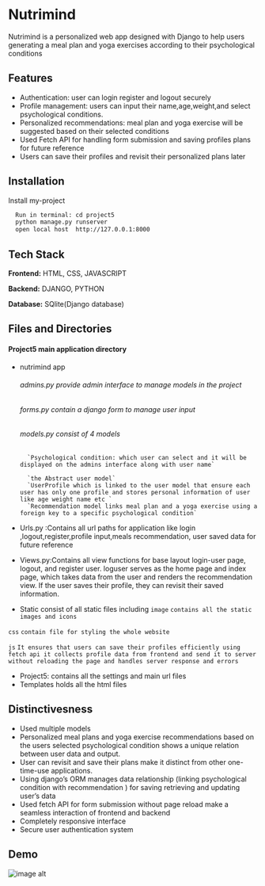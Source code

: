 
# Nutrimind

Nutrimind is a personalized web app designed with Django  to help users generating a meal plan and yoga exercises according to their psychological conditions


## Features

- Authentication: user can login register and logout securely
- Profile management: users can input their name,age,weight,and select psychological conditions.
- Personalized recommendations: meal plan and yoga exercise will be suggested based on their selected conditions
- Used Fetch API for handling form submission and saving profiles plans for future reference
- Users can save their profiles and revisit their personalized plans later


## Installation

Install my-project 

```bash
  Run in terminal: cd project5
  python manage.py runserver 
  open local host  http://127.0.0.1:8000

```
    
## Tech Stack

**Frontend:** HTML, CSS, JAVASCRIPT

**Backend:** DJANGO, PYTHON

**Database:** SQlite(Django database)



## Files and Directories

#### Project5  main  application directory

- nutrimind app
    ###### admins.py 	provide admin interface to manage models in the project
    ###### 	forms.py	contain a django form to manage user input
    ###### models.py	consist of 4 models  
        `Psychological condition: which user can select and it will be displayed on the admins interface along with user name`

        `the Abstract user model`
        `UserProfile which is linked to the user model that ensure each user has only one profile and stores personal information of user like age weight name etc `
        `Recommendation model links meal plan and a yoga exercise using a foreign key to a specific psychological condition`

- Urls.py	:Contains all url paths for application like login ,logout,register,profile input,meals recommendation, user saved data for future reference

- Views.py:Contains all view functions for base layout login-user page, logout, and register user. loguser serves as the home page and index page, which takes data from the user and renders the recommendation view. If the user saves their profile, they can revisit their saved information.
- Static consist of all static files including
```image```
```contains all the static images and icons```

```css```
```contain file for styling the whole website```

```js```
    ```It ensures that users can save their profiles efficiently using fetch api it collects profile data from frontend and send it to server without reloading the page and handles server response and errors```
- Project5: contains all the settings and main url files
- Templates holds all the html files



## Distinctivesness

 - Used multiple models
 - Personalized meal plans and yoga exercise recommendations  based on the users selected psychological condition shows a unique relation between user data and output.   
 - User can revisit and save their plans make it distinct from other one-time-use applications. 
 - Using django’s ORM manages data relationship (linking psychological condition with recommendation ) for saving retrieving and updating user’s data 
 - Used fetch API for form submission without page reload make a seamless interaction of frontend and backend
 - Completely responsive interface
 - Secure user authentication system 


## Demo
![image alt](https://github.com/am-ber098/sampleproject/blob/master/Screenshot%202024-12-11%20at%2019-14-34%20Social%20nutrimind.png?raw=true)
